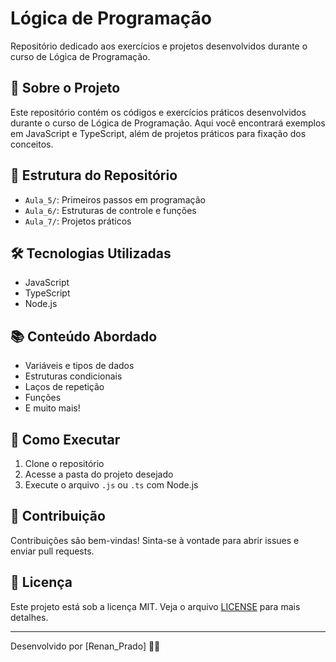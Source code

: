 # Lógica de Programação

Repositório dedicado aos exercícios e projetos desenvolvidos durante o curso de Lógica de Programação.

## 🚀 Sobre o Projeto
Este repositório contém os códigos e exercícios práticos desenvolvidos durante o curso de Lógica de Programação. Aqui você encontrará exemplos em JavaScript e TypeScript, além de projetos práticos para fixação dos conceitos.

## 📁 Estrutura do Repositório
- `Aula_5/`: Primeiros passos em programação
- `Aula_6/`: Estruturas de controle e funções
- `Aula_7/`: Projetos práticos

## 🛠️ Tecnologias Utilizadas
- JavaScript
- TypeScript
- Node.js

## 📚 Conteúdo Abordado
- Variáveis e tipos de dados
- Estruturas condicionais
- Laços de repetição
- Funções
- E muito mais!

## 📝 Como Executar
1. Clone o repositório
2. Acesse a pasta do projeto desejado
3. Execute o arquivo `.js` ou `.ts` com Node.js

## 🤝 Contribuição
Contribuições são bem-vindas! Sinta-se à vontade para abrir issues e enviar pull requests.

## 📄 Licença
Este projeto está sob a licença MIT. Veja o arquivo [LICENSE](LICENSE) para mais detalhes.

---

Desenvolvido por [Renan_Prado] 👨‍💻